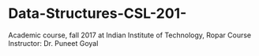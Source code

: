 # Data-Structures-CSL-201-
Academic course, fall 2017 at Indian Institute of Technology, Ropar
Course Instructor: Dr. Puneet Goyal
